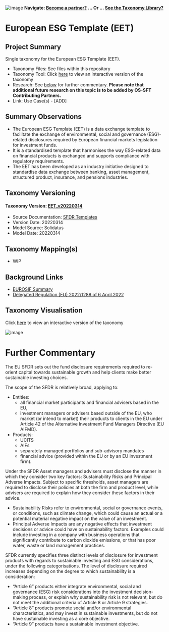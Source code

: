 ![image](https://user-images.githubusercontent.com/112073913/188821900-0c411acf-fbdd-4163-adc9-3ba4e2be78df.png)
**Navigate: [Become a partner?](https://github.com/OS-SFT/06-COLLABORATORS-PARTNERS)**
**... Or ... [See the Taxonomy Library?](https://github.com/orgs/OS-SFT/projects/2)**

# European ESG Template (EET)

## Project Summary

Single taxonomy for the European ESG Template (EET).
- Taxonomy Files: See files within this repository
- Taxonomy Tool: Click [here](https://os-sft.solidatus.com/viewer/share/32PVj95MSqdnaPADE9epQtfi3qdKb8V3) to view an interactive version of the taxonomy
- Research: See [below](https://github.com/OS-SFT/Taxonomy-Mappings-Library/blob/main/Single%20Taxonomies/European%20ESG%20Template%20(EET)/README.md) for further commentary. **Please note that additional future research on this topic is to be added by OS-SFT Contributing Partners.**
- Link: Use Case(s) - [ADD]

## Summary Observations

- The European ESG Template (EET) is a data exchange template to facilitate the exchange of environmental, social and governance (ESG)-related disclosures required by European financial markets legislation for investment funds.
- It is a standardised template that harmonises the way ESG-related data on financial products is exchanged and supports compliance with regulatory requirements.
- The EET has been developed as an industry initiative designed to standardise data exchange between banking, asset management, structured product, insurance, and pensions industries.

## Taxonomy Versioning

#### Taxonomy Version: [EET_v20220314](https://os-sft.solidatus.com/viewer/share/32PVj95MSqdnaPADE9epQtfi3qdKb8V3)
- Source Documentation: [SFDR Templates](https://www.esma.europa.eu/document/sfdr-templates)
- Version Date: 20220314
- Model Source: Solidatus
- Model Date: 20220314

## Taxonomy Mapping(s)

- WIP

## Background Links

- [EUROSIF Summary](https://www.eurosif.org/policies/sfdr/)
- [Delegated Regulation (EU) 2022/1288 of 6 April 2022](https://eur-lex.europa.eu/legal-content/EN/TXT/PDF/?uri=CELEX:32022R1288&from=EN)

## Taxonomy Visualisation

Click [here](https://os-sft.solidatus.com/viewer/share/32PVj95MSqdnaPADE9epQtfi3qdKb8V3) to view an interactive version of the taxonomy

![image](https://github.com/OS-SFT/Taxonomy-Mappings-Library/assets/141912078/37df1395-b2f7-4b6f-bb56-845de1cf0757)


# Further Commentary

The EU SFDR sets out the fund disclosure requirements required to re-orient capital towards sustainable growth and help clients make better sustainable investing choices. 

The scope of the SFDR is relatively broad, applying to:

- Entities:
  - all financial market participants and financial advisers based in the EU,
  - investment managers or advisers based outside of the EU, who market (or intend to market) their products to clients in the EU under Article 42 of the Alternative Investment Fund Managers Directive (EU AIFMD).
- Products:
  - UCITS
  - AIFs
  - separately-managed portfolios and sub-advisory mandates
  - financial advice (provided within the EU or by an EU investment firm).

Under the SFDR Asset managers and advisers must disclose the manner in which they consider two key factors: Sustainability Risks and Principal Adverse Impacts. Subject to specific thresholds, asset managers are required to disclose their policies at both the firm and product level, while advisers are required to explain how they consider these factors in their advice.

- Sustainability Risks refer to environmental, social or governance events, or conditions, such as climate change, which could cause an actual or a potential material negative impact on the value of an investment.
- Principal Adverse Impacts are any negative effects that investment decisions or advice could have on sustainability factors. Examples could include investing in a company with business operations that significantly contribute to carbon dioxide emissions, or that has poor water, waste or land management practices.

SFDR currently specifies three distinct levels of disclosure for investment products with regards to sustainable investing and ESG considerations, under the following categorisations. The level of disclosure required increases depending on the degree to which sustainability is a consideration:

- “Article 6” products either integrate environmental, social and governance (ESG) risk considerations into the investment decision-making process, or explain why sustainability risk is not relevant, but do not meet the additional criteria of Article 8 or Article 9 strategies.
- “Article 8” products promote social and/or environmental characteristics, and may invest in sustainable investments, but do not have sustainable investing as a core objective.
- “Article 9” products have a sustainable investment objective.

